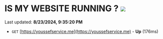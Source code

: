 # IS MY WEBSITE RUNNING ? [![](https://img.shields.io/static/v1?label=Sponsor&message=%E2%9D%A4&logo=GitHub&color=%23fe8e86)](https://github.com/sponsors/Youssef-Lehmam)

Last updated: **8/23/2024, 9:35:20 PM**

- `GET` [https://youssefservice.me](https://youssefservice.me) - **Up** (176ms)
